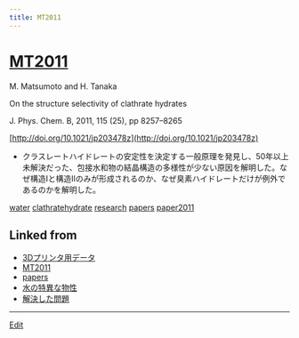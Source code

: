 ```yaml
---
title: MT2011
---
```

# [MT2011](/MT2011)

M. Matsumoto and H. Tanaka

On the structure selectivity of clathrate hydrates

J. Phys. Chem. B, 2011, 115 (25), pp 8257–8265

[http://doi.org/10.1021/jp203478z](http://doi.org/10.1021/jp203478z)


* クラスレートハイドレートの安定性を決定する一般原理を発見し、50年以上未解決だった、包接水和物の結晶構造の多様性が少ない原因を解明した。なぜ構造Iと構造IIのみが形成されるのか、なぜ臭素ハイドレートだけが例外であるのかを解明した。

[](https://youtu.be/A16LAPU-MO0)



[water](/water) [clathratehydrate](/clathratehydrate) [research](/research) [papers](/papers) [paper2011](/paper2011)



## Linked from

* [3Dプリンタ用データ](/3Dプリンタ用データ)
* [MT2011](/MT2011)
* [papers](/papers)
* [水の特異な物性](/水の特異な物性)
* [解決した問題](/解決した問題)


----
[Edit](https://github.com/vitroid/vitroid.github.io/edit/master/MD/MT2011.md)
